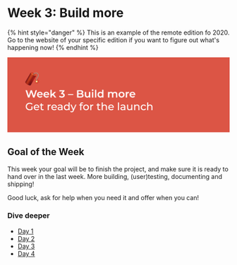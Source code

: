 # Week 3: Build more

{% hint style="danger" %}
This is an example of the remote edition fo 2020. Go to the website of your specific edition if you want to figure out what's happening now!
{% endhint %}

![Get ready for the launch](<../../../../.gitbook/assets/Screenshot 2020-06-29 at 22.42.17.png>)

## Goal of the Week

This week your goal will be to finish the project, and make sure it is ready to hand over in the last week. More building, (user)testing, documenting and shipping!

Good luck, ask for help when you need it and offer when you can!

### Dive deeper

* [Day 1](day-1.md)
* [Day 2](untitled-2.md)
* [Day 3](day-3.md)
* [Day 4](day-4.md)

